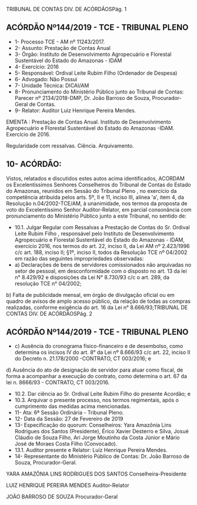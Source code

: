 TRIBUNAL DE CONTAS DIV. DE ACÓRDÃOSPág. 1

## ACÓRDÃO Nº144/2019 - TCE - TRIBUNAL PLENO

- 1- Processo TCE - AM nº 11243/2017.
- 2- Assunto: Prestação de Contas Anual
- 3- Órgão: Instituto de Desenvolvimento Agropecuário e Florestal Sustentável do Estado do Amazonas - IDAM
- 4- Exercício: 2016
- 5- Responsável: Ordival Leite Rubim Filho (Ordenador de Despesa)
- 6- Advogado: Não Possui
- 7- Unidade Técnica: DICAI/AM
- 8- Pronunciamento  do  Ministério  Público  junto  ao  Tribunal  de  Contas: Parecer  nº 2134/2018-DMP, Dr. João Barroso de Souza, Procurador-Geral de Contas.
- 9- Relator: Auditor Luiz Henrique Pereira Mendes.

EMENTA :  Prestação  de  Contas  Anual.  Instituto  de Desenvolvimento Agropecuário e Florestal Sustentável do Estado do Amazonas -IDAM. Exercício de 2016.

Regularidade com ressalvas. Ciência. Arquivamento.

## 10-  ACÓRDÃO:

Vistos, relatados e discutidos estes autos acima identificados, ACORDAM os Excelentíssimos Senhores Conselheiros do Tribunal de Contas do Estado do Amazonas, reunidos em Sessão do Tribunal Pleno , no exercício da competência atribuída pelos arts. 5º, II e 11, inciso III, alínea 'a', item 4, da Resolução n.04/2002-TCE/AM, à unanimidade, nos  termos  da  proposta  de  voto  do  Excelentíssimo  Senhor  Auditor-Relator, em parcial consonância com pronunciamento do Ministério Público junto a este Tribunal, no sentido de:

- 10.1. Julgar Regular com Ressalvas a Prestação de Contas do Sr. Ordival Leite  Rubim  Filho , responsável  pelo  Instituto  de  Desenvolvimento Agropecuário e Florestal Sustentável do Estado do Amazonas - IDAM, exercício 2016, nos termos do art. 22, inciso II, da Lei AM nº 2.423/1996 c/c art. 188, inciso II; §1º, inciso II, todos da Resolução TCE nº 04/2002 em razão das seguintes impropriedades observadas:
- a) Declarações de bens de servidores comissionados não arquivadas no setor de pessoal, em desconformidade com o disposto no art. 13 da lei n° 8.429/92 e disposições da Lei N° 8.730/93  c/c  o  art.  289,  da  resolução  TCE  n° 04/2002;

b)  Falta  de  publicidade  mensal,  em  órgão  de divulgação  oficial  ou  em  quadro  de  avisos  de amplo  acesso  público,  da  relação  de  todas  as compras realizadas, conforme exigência do art. 16 da Lei n° 8.666/93;TRIBUNAL DE CONTAS DIV. DE ACÓRDÃOSPág. 2

## ACÓRDÃO Nº144/2019 - TCE - TRIBUNAL PLENO

- c) Ausência do cronograma físico-financeiro e de desembolso, como determina os incisos IV do art. 8°  da  Lei  nº  8.666/93  c/c  art.  22,  inciso  II  do Decreto n. 21.178/2000 -CONTRATO, CT 003/2016; e

d) Ausência do ato de designação de servidor para atuar  como  fiscal,  de  forma  a  acompanhar  a execução do contrato, como determina o art. 67 da lei n. 8666/93 - CONTRATO, CT 003/2016.

- 10.2. Dar ciência ao Sr. Ordival Leite Rubim Filho do presente Acordão; e
- 10.3. Arquivar o presente processo, nos termos regimentais, após o cumprimento das medidas acima mencionadas.
- 11-  Ata: 6ª Sessão Ordinária - Tribunal Pleno.
- 12-  Data da Sessão: 27 de Fevereiro de 2019
- 13-  Especificação do quorum: Conselheiros: Yara Amazônia Lins Rodrigues dos Santos (Presidente),  Érico  Xavier  Desterro  e  Silva,  Josué  Cláudio  de  Souza  Filho,  Ari  Jorge Moutinho da Costa Júnior e Mário José de Moraes Costa Filho (Convocado).
- 13.1. Auditor presente e Relator: Luiz Henrique Pereira Mendes.
- 14-  Representante  do  Ministério  Público  de  Contas: Dr. João  Barroso  de  Souza, Procurador-Geral.

YARA AMAZÔNIA LINS RODRIGUES DOS SANTOS Conselheira-Presidente

LUIZ HENRIQUE PEREIRA MENDES Auditor-Relator

JOÃO BARROSO DE SOUZA Procurador-Geral